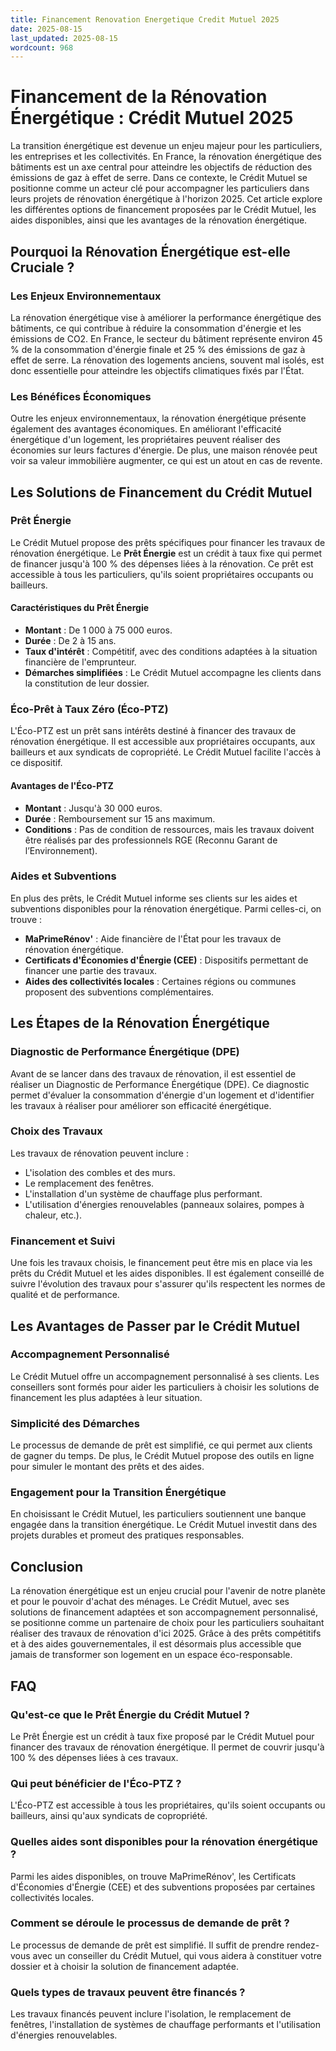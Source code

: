 ```yaml
---
title: Financement Renovation Energetique Credit Mutuel 2025
date: 2025-08-15
last_updated: 2025-08-15
wordcount: 968
---
```


# Financement de la Rénovation Énergétique : Crédit Mutuel 2025

La transition énergétique est devenue un enjeu majeur pour les particuliers, les entreprises et les collectivités. En France, la rénovation énergétique des bâtiments est un axe central pour atteindre les objectifs de réduction des émissions de gaz à effet de serre. Dans ce contexte, le Crédit Mutuel se positionne comme un acteur clé pour accompagner les particuliers dans leurs projets de rénovation énergétique à l'horizon 2025. Cet article explore les différentes options de financement proposées par le Crédit Mutuel, les aides disponibles, ainsi que les avantages de la rénovation énergétique.

## Pourquoi la Rénovation Énergétique est-elle Cruciale ?

### Les Enjeux Environnementaux

La rénovation énergétique vise à améliorer la performance énergétique des bâtiments, ce qui contribue à réduire la consommation d'énergie et les émissions de CO2. En France, le secteur du bâtiment représente environ 45 % de la consommation d'énergie finale et 25 % des émissions de gaz à effet de serre. La rénovation des logements anciens, souvent mal isolés, est donc essentielle pour atteindre les objectifs climatiques fixés par l'État.

### Les Bénéfices Économiques

Outre les enjeux environnementaux, la rénovation énergétique présente également des avantages économiques. En améliorant l'efficacité énergétique d'un logement, les propriétaires peuvent réaliser des économies sur leurs factures d'énergie. De plus, une maison rénovée peut voir sa valeur immobilière augmenter, ce qui est un atout en cas de revente.

## Les Solutions de Financement du Crédit Mutuel

### Prêt Énergie

Le Crédit Mutuel propose des prêts spécifiques pour financer les travaux de rénovation énergétique. Le **Prêt Énergie** est un crédit à taux fixe qui permet de financer jusqu'à 100 % des dépenses liées à la rénovation. Ce prêt est accessible à tous les particuliers, qu'ils soient propriétaires occupants ou bailleurs.

#### Caractéristiques du Prêt Énergie

- **Montant** : De 1 000 à 75 000 euros.
- **Durée** : De 2 à 15 ans.
- **Taux d'intérêt** : Compétitif, avec des conditions adaptées à la situation financière de l'emprunteur.
- **Démarches simplifiées** : Le Crédit Mutuel accompagne les clients dans la constitution de leur dossier.

### Éco-Prêt à Taux Zéro (Éco-PTZ)

L'Éco-PTZ est un prêt sans intérêts destiné à financer des travaux de rénovation énergétique. Il est accessible aux propriétaires occupants, aux bailleurs et aux syndicats de copropriété. Le Crédit Mutuel facilite l'accès à ce dispositif.

#### Avantages de l'Éco-PTZ

- **Montant** : Jusqu'à 30 000 euros.
- **Durée** : Remboursement sur 15 ans maximum.
- **Conditions** : Pas de condition de ressources, mais les travaux doivent être réalisés par des professionnels RGE (Reconnu Garant de l’Environnement).

### Aides et Subventions

En plus des prêts, le Crédit Mutuel informe ses clients sur les aides et subventions disponibles pour la rénovation énergétique. Parmi celles-ci, on trouve :

- **MaPrimeRénov'** : Aide financière de l'État pour les travaux de rénovation énergétique.
- **Certificats d'Économies d'Énergie (CEE)** : Dispositifs permettant de financer une partie des travaux.
- **Aides des collectivités locales** : Certaines régions ou communes proposent des subventions complémentaires.

## Les Étapes de la Rénovation Énergétique

### Diagnostic de Performance Énergétique (DPE)

Avant de se lancer dans des travaux de rénovation, il est essentiel de réaliser un Diagnostic de Performance Énergétique (DPE). Ce diagnostic permet d'évaluer la consommation d'énergie d'un logement et d'identifier les travaux à réaliser pour améliorer son efficacité énergétique.

### Choix des Travaux

Les travaux de rénovation peuvent inclure :

- L'isolation des combles et des murs.
- Le remplacement des fenêtres.
- L'installation d'un système de chauffage plus performant.
- L'utilisation d'énergies renouvelables (panneaux solaires, pompes à chaleur, etc.).

### Financement et Suivi

Une fois les travaux choisis, le financement peut être mis en place via les prêts du Crédit Mutuel et les aides disponibles. Il est également conseillé de suivre l'évolution des travaux pour s'assurer qu'ils respectent les normes de qualité et de performance.

## Les Avantages de Passer par le Crédit Mutuel

### Accompagnement Personnalisé

Le Crédit Mutuel offre un accompagnement personnalisé à ses clients. Les conseillers sont formés pour aider les particuliers à choisir les solutions de financement les plus adaptées à leur situation.

### Simplicité des Démarches

Le processus de demande de prêt est simplifié, ce qui permet aux clients de gagner du temps. De plus, le Crédit Mutuel propose des outils en ligne pour simuler le montant des prêts et des aides.

### Engagement pour la Transition Énergétique

En choisissant le Crédit Mutuel, les particuliers soutiennent une banque engagée dans la transition énergétique. Le Crédit Mutuel investit dans des projets durables et promeut des pratiques responsables.

## Conclusion

La rénovation énergétique est un enjeu crucial pour l'avenir de notre planète et pour le pouvoir d'achat des ménages. Le Crédit Mutuel, avec ses solutions de financement adaptées et son accompagnement personnalisé, se positionne comme un partenaire de choix pour les particuliers souhaitant réaliser des travaux de rénovation d'ici 2025. Grâce à des prêts compétitifs et à des aides gouvernementales, il est désormais plus accessible que jamais de transformer son logement en un espace éco-responsable.

## FAQ

### Qu'est-ce que le Prêt Énergie du Crédit Mutuel ?

Le Prêt Énergie est un crédit à taux fixe proposé par le Crédit Mutuel pour financer des travaux de rénovation énergétique. Il permet de couvrir jusqu'à 100 % des dépenses liées à ces travaux.

### Qui peut bénéficier de l'Éco-PTZ ?

L'Éco-PTZ est accessible à tous les propriétaires, qu'ils soient occupants ou bailleurs, ainsi qu'aux syndicats de copropriété.

### Quelles aides sont disponibles pour la rénovation énergétique ?

Parmi les aides disponibles, on trouve MaPrimeRénov', les Certificats d'Économies d'Énergie (CEE) et des subventions proposées par certaines collectivités locales.

### Comment se déroule le processus de demande de prêt ?

Le processus de demande de prêt est simplifié. Il suffit de prendre rendez-vous avec un conseiller du Crédit Mutuel, qui vous aidera à constituer votre dossier et à choisir la solution de financement adaptée.

### Quels types de travaux peuvent être financés ?

Les travaux financés peuvent inclure l'isolation, le remplacement de fenêtres, l'installation de systèmes de chauffage performants et l'utilisation d'énergies renouvelables.